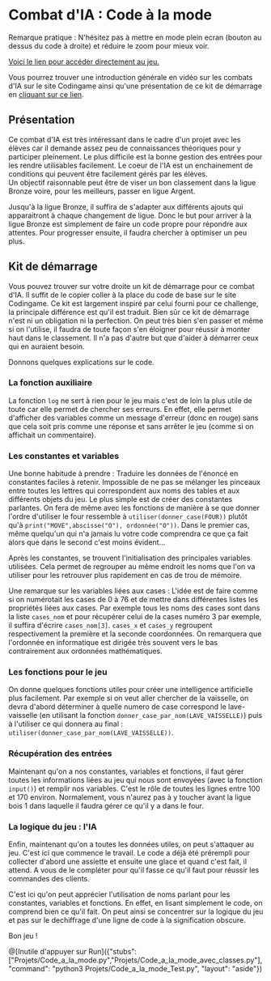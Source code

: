# Combat d'IA : Code à la mode

Remarque pratique : N'hésitez pas à mettre en mode plein ecran (bouton au dessus du code à droite) et réduire le zoom pour mieux voir.

[Voici le lien pour accéder directement au jeu.](https://www.codingame.com/multiplayer/bot-programming/code-a-la-mode)

Vous pourrez trouver une introduction générale en vidéo sur les combats d'IA sur le site Codingame ainsi qu'une présentation de ce kit de démarrage en [cliquant sur ce lien](https://youtube.com/playlist?list=PLSvpVr2aLOBc9AJ1P-Oy98bT1ay-ENUet). 


## Présentation

Ce combat d'IA est très intéressant dans le cadre d'un projet avec les élèves car il demande assez peu de connaissances théoriques pour y participer pleinement. Le plus difficile est la bonne gestion des entrées pour les rendre utilisables facilement. Le coeur de l'IA est un enchainement de conditions qui peuvent être facilement gérés par les élèves.  
Un objectif raisonnable peut être de viser un bon classement dans la ligue Bronze voire, pour les meilleurs, passer en ligue Argent.

Jusqu'à la ligue Bronze, il suffira de s'adapter aux différents ajouts qui apparaitront à chaque changement de ligue. Donc le but pour arriver à la ligue Bronze est simplement de faire un code propre pour répondre aux attentes. Pour progresser ensuite, il faudra chercher à optimiser un peu plus.

## Kit de démarrage 

Vous pouvez trouver sur votre droite un kit de démarrage pour ce combat d'IA. Il suffit de le copier coller à la place du code de base sur le site Codingame. Ce kit est largement inspiré par celui fourni pour ce challenge, la principale différence est qu'il est traduit. Bien sûr ce kit de démarrage n'est ni un obligation ni la perfection. On peut très bien s'en passer et même si on l'utilise, il faudra de toute façon s'en éloigner pour réussir à monter haut dans le classement. Il n'a pas d'autre but que d'aider à démarrer ceux qui en auraient besoin.

Donnons quelques explications sur le code.

### La fonction auxiliaire

La fonction `log` ne sert à rien pour le jeu mais c'est de loin la plus utile de toute car elle permet de chercher ses erreurs. En effet, elle permet d'afficher des variables comme un message d'erreur (donc en rouge) sans que cela soit pris comme une réponse et sans arrêter le jeu (comme si on affichait un commentaire).

### Les constantes et variables

Une bonne habitude à prendre : Traduire les données de l'énoncé en constantes faciles à retenir. Impossible de ne pas se mélanger les pinceaux entre toutes les lettres qui correspondent aux noms des tables et aux différents objets du jeu. Le plus simple est de créer des constantes parlantes. On fera de même avec les fonctions de manière à se que donner l'ordre d'utiliser le four ressemble à `utiliser(donner_case(FOUR))` plutôt qu'à `print("MOVE",abscisse("O"), ordonnée("O"))`. Dans le premier cas, même quelqu'un qui n'a jamais lu votre code comprendra ce que ça fait alors que dans le second c'est moins évident...

Après les constantes, se trouvent l'initialisation des principales variables utilisées. Cela permet de regrouper au même endroit les noms que l'on va utiliser pour les retrouver plus rapidement en cas de trou de mémoire. 

Une remarque sur les variables liées aux cases : L'idée est de faire comme si on numérotait les cases de 0 à 76 et de mettre dans différentes listes les propriétés liées aux cases. Par exemple tous les noms des cases sont dans la liste `cases_nom` et pour récupérer celui de la cases numéro 3 par exemple, il suffira d'écrire `cases_nom[3]`. `cases_x` et `cases_y` regroupent respectivement la première et la seconde coordonnées. On remarquera que l'ordonnée en informatique est dirigée très souvent vers le bas contrairement aux ordonnées mathématiques.

### Les fonctions pour le jeu

On donne quelques fonctions utiles pour créer une intelligence artificielle plus facilement. Par exemple si on veut aller chercher de la vaisselle, on devra d'abord déterminer à quelle numero de case correspond le lave-vaisselle (en utilisant la fonction `donner_case_par_nom(LAVE_VAISSELLE)`) puis à l'utiliser ce qui donnera au final : `utiliser(donner_case_par_nom(LAVE_VAISSELLE))`.

### Récupération des entrées

Maintenant qu'on a nos constantes, variables et fonctions, il faut gérer toutes les informations liées au jeu qui nous sont envoyées (avec la fonction `input()`) et remplir nos variables. C'est le rôle de toutes les lignes entre 100 et 170 environ. Normalement, vous n'aurez pas à y toucher avant la ligue bois 1 dans laquelle il faudra gérer ce qu'il y a dans le four.

### La logique du jeu : l'IA

Enfin, maintenant qu'on a toutes les données utiles, on peut s'attaquer au jeu. C'est ici que commence le travail. Le code a déjà été prérempli pour collecter d'abord une assiette et ensuite une glace et quand c'est fait, il attend. A vous de le compléter pour qu'il fasse ce qu'il faut pour réussir les commandes des clients.  

C'est ici qu'on peut apprécier l'utilisation de noms parlant pour les constantes, variables et fonctions. En effet, en lisant simplement le code, on comprend bien ce qu'il fait. On peut ainsi se concentrer sur la logique du jeu et pas sur le dechiffrage d'une ligne de code à la signification obscure. 


Bon jeu !


@[Inutile d'appuyer sur Run]({"stubs":["Projets/Code_a_la_mode.py","Projets/Code_a_la_mode_avec_classes.py"], "command": "python3 Projets/Code_a_la_mode_Test.py", "layout": "aside"})
